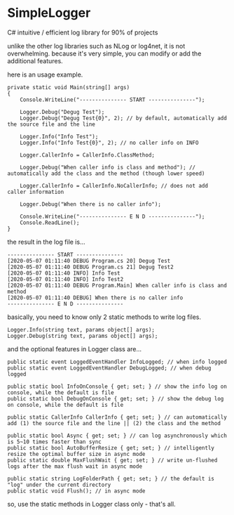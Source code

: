 # SimpleLogger
C# intuitive / efficient log library for 90% of projects


unlike the other log libraries such as NLog or log4net, it is not overwhelming.
because it's very simple, you can modify or add the additional features.



here is an usage example.

    private static void Main(string[] args)
    {
        Console.WriteLine("--------------- START ---------------");

        Logger.Debug("Degug Test");
        Logger.Debug("Degug Test{0}", 2); // by default, automatically add the source file and the line

        Logger.Info("Info Test");
        Logger.Info("Info Test{0}", 2); // no caller info on INFO

        Logger.CallerInfo = CallerInfo.ClassMethod;

        Logger.Debug("When caller info is class and method"); // automatically add the class and the method (though lower speed)

        Logger.CallerInfo = CallerInfo.NoCallerInfo; // does not add caller information

        Logger.Debug("When there is no caller info");

        Console.WriteLine("--------------- E N D ---------------");
        Console.ReadLine();
    }


the result in the log file is...

    --------------- START ---------------
    [2020-05-07 01:11:40 DEBUG Program.cs 20] Degug Test
    [2020-05-07 01:11:40 DEBUG Program.cs 21] Degug Test2
    [2020-05-07 01:11:40 INFO] Info Test
    [2020-05-07 01:11:40 INFO] Info Test2
    [2020-05-07 01:11:40 DEBUG Program.Main] When caller info is class and method
    [2020-05-07 01:11:40 DEBUG] When there is no caller info
    --------------- E N D ---------------



basically, you need to know only 2 static methods to write log files.

    Logger.Info(string text, params object[] args);
    Logger.Debug(string text, params object[] args);



and the optional features in Logger class are...

    public static event LoggedEventHandler InfoLogged; // when info logged
    public static event LoggedEventHandler DebugLogged; // when debug logged

    public static bool InfoOnConsole { get; set; } // show the info log on console, while the default is file
    public static bool DebugOnConsole { get; set; } // show the debug log on console, while the default is file

    public static CallerInfo CallerInfo { get; set; } // can automatically add (1) the source file and the line || (2) the class and the method

    public static bool Async { get; set; } // can log asynchronously which is 5~10 times faster than sync
    public static bool AutoBufferResize { get; set; } // intelligently resize the optimal buffer size in async mode
    public static double MaxFlushWait { get; set; } // write un-flushed logs after the max flush wait in async mode

    public static string LogFolderPath { get; set; } // the default is "log" under the current directory
    public static void Flush(); // in async mode



so, use the static methods in Logger class only - that's all.
